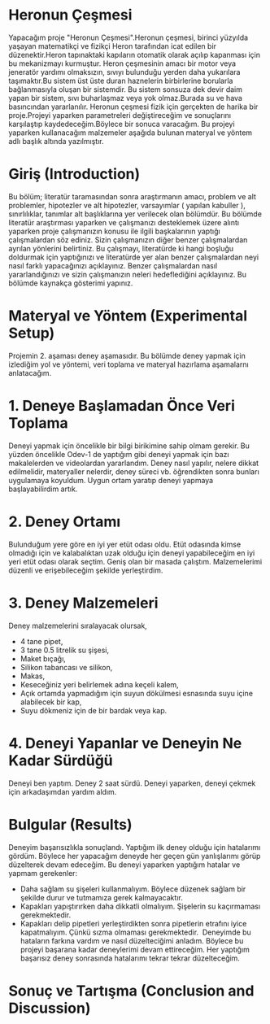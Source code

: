 
#  Heronun Çeşmesi
Yapacağım proje "Heronun Çeşmesi".Heronun çeşmesi, birinci yüzyılda yaşayan matematikçi ve fizikçi Heron tarafından icat edilen bir düzenektir.Heron tapınaktaki kapıların otomatik olarak açılıp kapanması için bu mekanizmayı kurmuştur. Heron çeşmesinin amacı bir motor veya jeneratör yardımı olmaksızın, sıvıyı bulunduğu yerden daha yukarılara taşımaktır.Bu sistem üst üste duran haznelerin birbirlerine borularla bağlanmasıyla oluşan bir sistemdir. Bu sistem sonsuza dek devir daim yapan bir sistem, sıvı buharlaşmaz veya yok olmaz.Burada su ve hava basıncından yararlanılır. Heronun çeşmesi fizik için gerçekten de harika bir proje.Projeyi yaparken parametreleri değiştireceğim ve sonuçlarını karşılaştıp kaydedeceğim.Böylece bir sonuca varacağım. Bu projeyi yaparken kullanacağım malzemeler aşağıda bulunan materyal ve yöntem adlı başlık altında yazılmıştır.
# Giriş (Introduction)
Bu bölüm; 
literatür
taramasından sonra araştırmanın amacı, problem  ve alt problemler, hipotezler ve alt 
hipotezler, varsayımlar (
yapılan kabuller
), sınırlılıklar, tanımlar alt başlıklarına yer verilecek olan bölümdür. 
Bu bölümde
literatür
araştırması yaparken ve çalışmanızı desteklemek üzere alıntı yaparken proje çalışmanızın 
konusu ile ilgili başkalarının yaptığı çalışmalardan söz ediniz. Sizin çalışmanızın 
diğer 
benzer çalışmalardan ayrılan 
yönlerini belirtiniz. Bu çalışmayı, 
literatürde
ki 
hangi boşluğu doldurmak için yaptığınızı ve 
literatürde
yer  alan 
benzer çalışmalardan neyi nasıl farklı yapacağınızı açıklayınız. Benzer çalışmalardan nasıl yararlandığınızı ve sizin 
çalışmanızın neleri hedeflediğini açıklayınız. Bu bölümde kaynakça gösterimi yapınız. 
# Materyal ve Yöntem (Experimental Setup)
Projemin 2. aşaması deney aşamasıdır. Bu bölümde deney yapmak için izlediğim yol ve yöntemi, veri toplama ve materyal hazırlama aşamalarnı anlatacağım.
# 1. Deneye Başlamadan Önce Veri Toplama
Deneyi yapmak için öncelikle bir bilgi birikimine sahip olmam gerekir. Bu yüzden öncelikle Odev-1 de yaptığım gibi deneyi yapmak için bazı makalelerden ve videolardan yararlandım. Deney nasıl yapılır, nelere dikkat edilmelidir, materyaller nelerdir, deney süreci vb. öğrendikten sonra bunları uygulamaya koyuldum. Uygun ortam yaratıp deneyi yapmaya başlayabilirdim artık.
# 2. Deney Ortamı
Bulunduğum yere göre en iyi yer etüt odası oldu. Etüt odasında kimse olmadığı için ve kalabalıktan uzak olduğu için deneyi yapabileceğim en iyi yeri etüt odası olarak seçtim. Geniş olan bir masada çalıştım. Malzemelerimi düzenli ve erişebileceğim şekilde yerleştirdim.
# 3. Deney Malzemeleri
Deney malzemelerini sıralayacak olursak,
- 4 tane pipet, 
- 3 tane 0.5 litrelik su şişesi,
- Maket bıçağı,
- Silikon tabancası ve silikon,
- Makas,
- Keseceğiniz yeri belirlemek adına keçeli kalem,
- Açık ortamda yapmadığım için suyun dökülmesi esnasında suyu içine alabilecek bir kap,
- Suyu dökmeniz için de bir bardak veya kap.

# 4. Deneyi Yapanlar ve Deneyin Ne Kadar Sürdüğü
Deneyi ben yaptım. Deney 2 saat sürdü. Deneyi yaparken, deneyi çekmek için arkadaşımdan yardım aldım.

# Bulgular (Results)
Deneyim başarısızlıkla sonuçlandı. Yaptığım ilk deney olduğu için hatalarımı gördüm. Böylece her yapacağım deneyde her geçen gün yanlışlarımı görüp düzelterek devam edeceğim. Bu deneyi yaparken yaptığım hatalar ve yapmam gerekenler:
- Daha sağlam su şişeleri kullanmalıyım. Böylece düzenek sağlam bir şekilde durur ve tutmamıza gerek kalmayacaktır.
- Kapakları yapıştırırken daha dikkatli olmalıyım. Şişelerin su kaçırmaması gerekmektedir.
- Kapakları delip pipetleri yerleştirdikten sonra pipetlerin etrafını iyice kapatmalıyım. Çünkü sızma olmaması gerekmektedir.
  Deneyimde bu hataların farkına vardım ve nasıl düzelteciğimi anladım. Böylece bu projeyi başarana kadar deneylerimi devam ettireceğim. Her yaptığım başarısız deney sonrasında hatalarımı tekrar tekrar düzelteceğim.

# Sonuç ve Tartışma (Conclusion and Discussion) 



